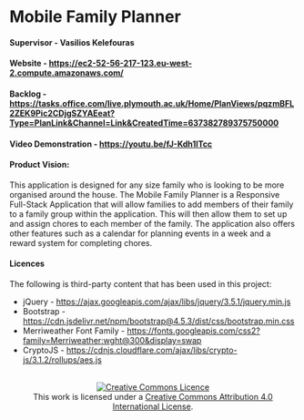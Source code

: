# Mobile Family Planner
#### Supervisor - **Vasilios Kelefouras**
#### Website - https://ec2-52-56-217-123.eu-west-2.compute.amazonaws.com/
#### Backlog - https://tasks.office.com/live.plymouth.ac.uk/Home/PlanViews/pqzmBFL2ZEK9Pic2CDjgSZYAEeat?Type=PlanLink&Channel=Link&CreatedTime=637382789375750000 
#### Video Demonstration - https://youtu.be/fJ-Kdh1ITcc

#### Product Vision:
This application is designed for any size family who is looking to be more organised around the house. The Mobile Family Planner is a Responsive Full-Stack Application that will allow families to add members of their family to a family group within the application. This will then allow them to set up and assign chores to each member of the family. The application also offers other features such as a calendar for planning events in a week and a reward system for completing chores.

#### Licences
The following is third-party content that has been used in this project:
- jQuery - https://ajax.googleapis.com/ajax/libs/jquery/3.5.1/jquery.min.js
- Bootstrap - https://cdn.jsdelivr.net/npm/bootstrap@4.5.3/dist/css/bootstrap.min.css
- Merriweather Font Family - https://fonts.googleapis.com/css2?family=Merriweather:wght@300&display=swap
- CryptoJS - https://cdnjs.cloudflare.com/ajax/libs/crypto-js/3.1.2/rollups/aes.js

<div style="text-align: center">
  <br><a rel="license" href="http://creativecommons.org/licenses/by/4.0/"><img alt="Creative Commons Licence" style="border-width:0"     src="https://i.creativecommons.org/l/by/4.0/88x31.png" /></a><br>
  This work is licensed under a <a rel="license" href="http://creativecommons.org/licenses/by/4.0/">Creative Commons Attribution 4.0 International License</a>.
 </div>
